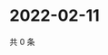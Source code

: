 # 2022-02-11

共 0 条

<!-- BEGIN WEIBO -->
<!-- 最后更新时间 Fri Feb 11 2022 03:07:34 GMT+0800 (China Standard Time) -->

<!-- END WEIBO -->
